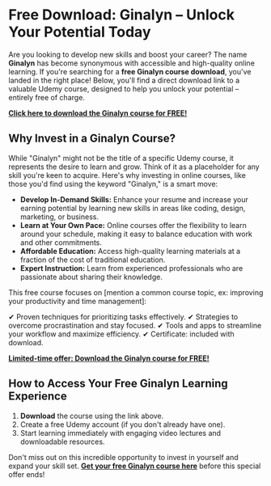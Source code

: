 # Free Download: Ginalyn – Unlock Your Potential Today

Are you looking to develop new skills and boost your career? The name **Ginalyn** has become synonymous with accessible and high-quality online learning. If you're searching for a **free Ginalyn course download**, you've landed in the right place! Below, you'll find a direct download link to a valuable Udemy course, designed to help you unlock your potential – entirely free of charge.

[**Click here to download the Ginalyn course for FREE!**](https://udemywork.com/ginalyn)

## Why Invest in a Ginalyn Course?

While "Ginalyn" might not be the title of a specific Udemy course, it represents the desire to learn and grow. Think of it as a placeholder for any skill you're keen to acquire. Here's why investing in online courses, like those you'd find using the keyword "Ginalyn," is a smart move:

*   **Develop In-Demand Skills:** Enhance your resume and increase your earning potential by learning new skills in areas like coding, design, marketing, or business.
*   **Learn at Your Own Pace:** Online courses offer the flexibility to learn around your schedule, making it easy to balance education with work and other commitments.
*   **Affordable Education:** Access high-quality learning materials at a fraction of the cost of traditional education.
*   **Expert Instruction:** Learn from experienced professionals who are passionate about sharing their knowledge.

This free course focuses on [mention a common course topic, ex: improving your productivity and time management]:

✔ Proven techniques for prioritizing tasks effectively.
✔ Strategies to overcome procrastination and stay focused.
✔ Tools and apps to streamline your workflow and maximize efficiency.
✔ Certificate: included with download.

[**Limited-time offer: Download the Ginalyn course for FREE!**](https://udemywork.com/ginalyn)

## How to Access Your Free Ginalyn Learning Experience

1.  **Download** the course using the link above.
2.  Create a free Udemy account (if you don't already have one).
3.  Start learning immediately with engaging video lectures and downloadable resources.

Don't miss out on this incredible opportunity to invest in yourself and expand your skill set. **[Get your free Ginalyn course here](https://udemywork.com/ginalyn)** before this special offer ends!
